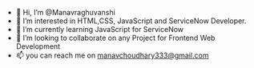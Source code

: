 - 👋 Hi, I’m @Manavraghuvanshi
- 👀 I’m interested in HTML,CSS, JavaScript and ServiceNow Developer.
- 🌱 I’m currently learning JavaScript for ServiceNow
- 💞️ I’m looking to collaborate on any Project for Frontend Web Development
- 📫 you can reach me on manavchoudhary333@gmail.com

<!---
Manavraghuvanshi/Manavraghuvanshi is a ✨ special ✨ repository because its `README.md` (this file) appears on your GitHub profile.
You can click the Preview link to take a look at your changes.
--->
